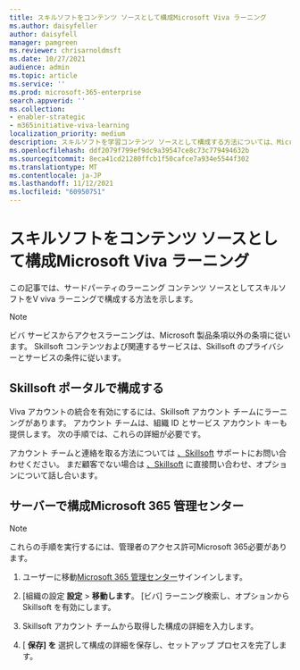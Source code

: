 ```yaml
---
title: スキルソフトをコンテンツ ソースとして構成Microsoft Viva ラーニング
ms.author: daisyfeller
author: daisyfell
manager: pamgreen
ms.reviewer: chrisarnoldmsft
ms.date: 10/27/2021
audience: admin
ms.topic: article
ms.service: ''
ms.prod: microsoft-365-enterprise
search.appverid: ''
ms.collection:
- enabler-strategic
- m365initiative-viva-learning
localization_priority: medium
description: スキルソフトを学習コンテンツ ソースとして構成する方法については、Microsoft Viva ラーニング。
ms.openlocfilehash: ddf2079f799ef9dc9a39547ce8c73c779494632b
ms.sourcegitcommit: 8eca41cd21280ffcb1f50cafce7a934e5544f302
ms.translationtype: MT
ms.contentlocale: ja-JP
ms.lasthandoff: 11/12/2021
ms.locfileid: "60950751"
---
```

# <a name="configure-skillsoft-as-a-content-source-for-microsoft-viva-learning"></a>スキルソフトをコンテンツ ソースとして構成Microsoft Viva ラーニング

この記事では、サードパーティのラーニング コンテンツ ソースとしてスキルソフトをV viva ラーニングで構成する方法を示します。

>[!NOTE]
>ビバ サービスからアクセスラーニングは、Microsoft 製品条項以外の条項に従います。 Skillsoft コンテンツおよび関連するサービスは、Skillsoft のプライバシーとサービスの条件に従います。

## <a name="configure-in-your-skillsoft-portal"></a>Skillsoft ポータルで構成する

Viva アカウントの統合を有効にするには、Skillsoft アカウント チームにラーニングがあります。 アカウント チームは、組織 ID とサービス アカウント キーも提供します。 次の手順では、これらの詳細が必要です。

アカウント チームと連絡を取る方法については [、Skillsoft](https://support.skillsoft.com/percipio/) サポートにお問い合わせください。 まだ顧客でない場合は [、Skillsoft](https://www.skillsoft.com/about/contact-us) に直接問い合わせ、オプションについて話し合います。

## <a name="configure-in-your-microsoft-365-admin-center"></a>サーバーで構成Microsoft 365 管理センター

>[!NOTE]
>これらの手順を実行するには、管理者のアクセス許可Microsoft 365必要があります。

1. ユーザーに移動[Microsoft 365 管理センター](https://admin.microsoft.com)サインインします。

2. [組織の設定 **設定**  >  **移動します**。 [ビバ] ラーニング検索し、オプションから Skillsoft を有効にします。

3. Skillsoft アカウント チームから取得した構成の詳細を入力します。

4. [ **保存] を** 選択して構成の詳細を保存し、セットアップ プロセスを完了します。
